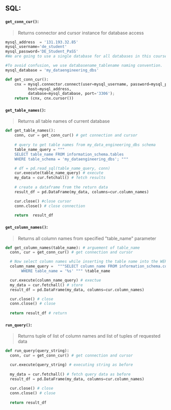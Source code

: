 ## SQL:
#### `get_conn_cur()`:
> Returns connector and cursor instance for database access
```Python
mysql_address  = '131.193.32.85'
mysql_username='de_student'
mysql_password='DE_Student_PaSS'
#We are going to use a single database for all databases in this course.

#To avoid confusion, we use databasename_tablename naming convention.
mysql_database = 'my_dataengineering_dbs'

def get_conn_cur():
    cnx = mysql.connector.connect(user=mysql_username, password=mysql_password,
          host=mysql_address,
          database=mysql_database, port='3306');
    return (cnx, cnx.cursor())
```
#### `get_table_names()`:
>Returns all table names of current database
```Python
def get_table_names():
    conn, cur = get_conn_cur() # get connection and cursor
    
    # query to get table names from my_data_engineering_dbs schema
    table_name_query = """ 
    SELECT table_name FROM information_schema.tables
    WHERE table_schema = 'my_dataengineering_dbs'; """

    # df = pd.read_sql(table_name_query, conn)
    cur.execute(table_name_query) # execute
    my_data = cur.fetchall() # fetch results
    
    # create a dataframe from the return data
    result_df = pd.DataFrame(my_data, columns=cur.column_names)

    cur.close() #close cursor
    conn.close() # close connection
    
    return  result_df
```
#### `get_column_names()`:
>Returns all column names from specified "table_name" parameter
```Python
def get_column_names(table_name): # arguement of table_name
  conn, cur = get_conn_cur() # get connection and cursor

  # Now select column names while inserting the table name into the WERE
  column_name_query =  """SELECT column_name FROM information_schema.columns
       WHERE table_name = '%s' """ %table_name

  cur.execute(column_name_query) # exectue
  my_data = cur.fetchall() # store
  result_df = pd.DataFrame(my_data, columns=cur.column_names)

  cur.close() # close
  conn.close() # close
  
  return result_df # return
```
#### `run_query()`:
>Returns tuple of list of column names and list of tuples of requested data
```Python
def run_query(query_string):
  conn, cur = get_conn_cur() # get connection and cursor

  cur.execute(query_string) # executing string as before
  
  my_data = cur.fetchall() # fetch query data as before
  result_df = pd.DataFrame(my_data, columns=cur.column_names)
  
  cur.close() # close
  conn.close() # close
  
  return result_df
```
